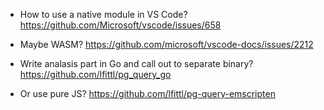 - How to use a native module in VS Code?
  https://github.com/Microsoft/vscode/issues/658

- Maybe WASM?
  https://github.com/microsoft/vscode-docs/issues/2212

- Write analasis part in Go and call out to separate binary?
  https://github.com/lfittl/pg_query_go

- Or use pure JS?
  https://github.com/lfittl/pg-query-emscripten
